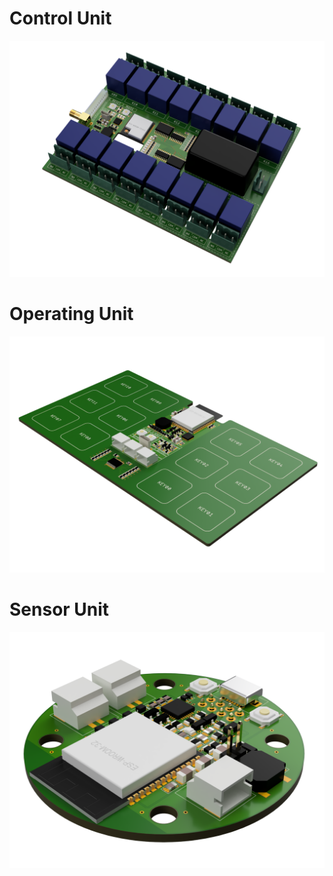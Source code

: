 # Control Unit

![function_graphic](https://github.com/LaCocoRoco/esp-module-cu/blob/master/cu-eagle/images/esp-module-cu.png)

# Operating Unit

![function_graphic](https://github.com/LaCocoRoco/esp-module-ou/blob/master/ou-eagle/images/esp-module-ou.png)

# Sensor Unit

![function_graphic](https://github.com/LaCocoRoco/esp-module-su/blob/master/su-eagle/images/esp-module-su.png)
